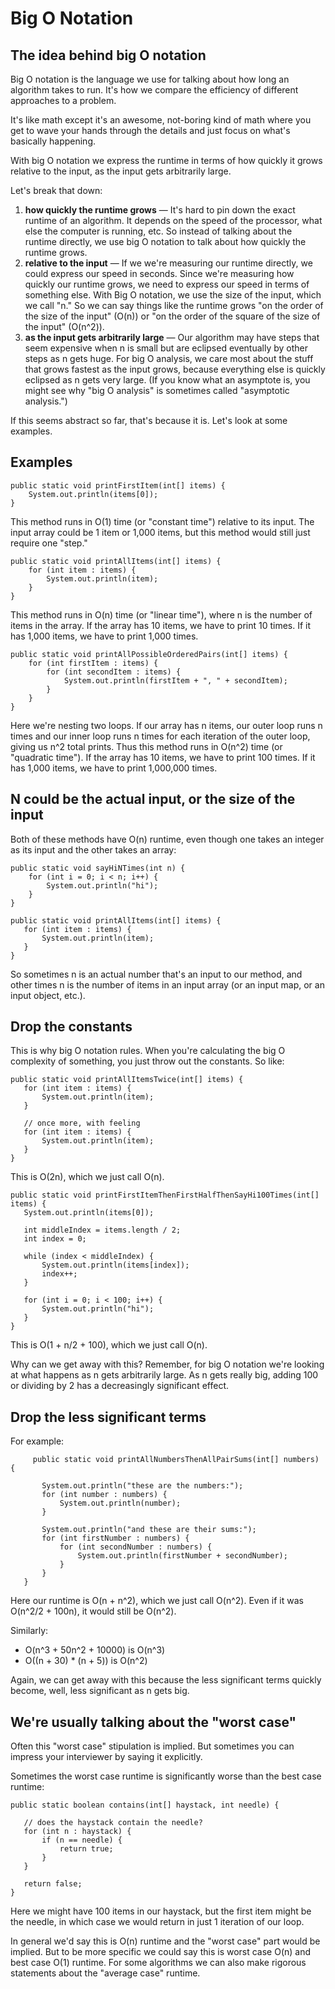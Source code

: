 # Big O Notation

## The idea behind big O notation

Big O notation is the language we use for talking about how long an algorithm takes to run. It's how we compare the 
efficiency of different approaches to a problem.

It's like math except it's an awesome, not-boring kind of math where you get to wave your hands through the details 
and just focus on what's basically happening.

With big O notation we express the runtime in terms of how quickly it grows relative to the input, as the input gets 
arbitrarily large.

Let's break that down:

1. **how quickly the runtime grows** — It's hard to pin down the exact runtime of an algorithm. It depends on the speed of 
the processor, what else the computer is running, etc. So instead of talking about the runtime directly, we use big O 
notation to talk about how quickly the runtime grows.
2. **relative to the input** — If we we're measuring our runtime directly, we could express our speed in seconds. Since 
we're measuring how quickly our runtime grows, we need to express our speed in terms of something else. With Big O 
notation, we use the size of the input, which we call "n." So we can say things like the runtime grows "on the order 
of the size of the input" (O(n)) or "on the order of the square of the size of the input" (O(n^2)).
3. **as the input gets arbitrarily large** — Our algorithm may have steps that seem expensive when n is small but are 
eclipsed eventually by other steps as n gets huge. For big O analysis, we care most about the stuff that grows fastest 
as the input grows, because everything else is quickly eclipsed as n gets very large. (If you know what an asymptote 
is, you might see why "big O analysis" is sometimes called "asymptotic analysis.")

If this seems abstract so far, that's because it is. Let's look at some examples.

## Examples

```
public static void printFirstItem(int[] items) {
    System.out.println(items[0]);
}
```
   
This method runs in O(1) time (or "constant time") relative to its input. The input array could be 1 item or 1,000 
items, but this method would still just require one "step."

```
public static void printAllItems(int[] items) {
    for (int item : items) {
        System.out.println(item);
    }
}
```

This method runs in O(n) time (or "linear time"), where n is the number of items in the array. If the array has 10 
items, we have to print 10 times. If it has 1,000 items, we have to print 1,000 times.

```
public static void printAllPossibleOrderedPairs(int[] items) {
    for (int firstItem : items) {
        for (int secondItem : items) {
            System.out.println(firstItem + ", " + secondItem);
        }
    }
}
```

Here we're nesting two loops. If our array has n items, our outer loop runs n times and our inner loop runs n times for 
each iteration of the outer loop, giving us n^2​​ total prints. Thus this method runs in O(n^2) time (or "quadratic 
time"). If the array has 10 items, we have to print 100 times. If it has 1,000 items, we have to print 1,000,000 times. 

##  N could be the actual input, or the size of the input
   
Both of these methods have O(n) runtime, even though one takes an integer as its input and the other takes an array:

```
public static void sayHiNTimes(int n) {
    for (int i = 0; i < n; i++) {
        System.out.println("hi");
    }
}
```

```
public static void printAllItems(int[] items) {
   for (int item : items) {
       System.out.println(item);
   }
}
```
   
So sometimes n is an actual number that's an input to our method, and other times n is the number of items in an input 
array (or an input map, or an input object, etc.). 

##  Drop the constants
   
This is why big O notation rules. When you're calculating the big O complexity of something, you just throw out the 
constants. So like:

```
public static void printAllItemsTwice(int[] items) {
   for (int item : items) {
       System.out.println(item);
   }

   // once more, with feeling
   for (int item : items) {
       System.out.println(item);
   }
}
```
   
This is O(2n), which we just call O(n).

```
public static void printFirstItemThenFirstHalfThenSayHi100Times(int[] items) {
   System.out.println(items[0]);

   int middleIndex = items.length / 2;
   int index = 0;

   while (index < middleIndex) {
       System.out.println(items[index]);
       index++;
   }

   for (int i = 0; i < 100; i++) {
       System.out.println("hi");
   }
}
```
   
This is O(1 + n/2 + 100), which we just call O(n).

Why can we get away with this? Remember, for big O notation we're looking at what happens as n gets arbitrarily large. 
As n gets really big, adding 100 or dividing by 2 has a decreasingly significant effect.

##  Drop the less significant terms

For example:
```
     public static void printAllNumbersThenAllPairSums(int[] numbers) {
   
       System.out.println("these are the numbers:");
       for (int number : numbers) {
           System.out.println(number);
       }
   
       System.out.println("and these are their sums:");
       for (int firstNumber : numbers) {
           for (int secondNumber : numbers) {
               System.out.println(firstNumber + secondNumber);
           }
       }
   }
```
   
Here our runtime is O(n + n^2), which we just call O(n^2). Even if it was O(n^2/2 + 100n), it would still be O(n^2).
   
Similarly:
* O(n^3 + 50n^2 + 10000) is O(n^3)
* O((n + 30) * (n + 5)) is O(n^2)

Again, we can get away with this because the less significant terms quickly become, well, less significant as n gets big.

##  We're usually talking about the "worst case"
   
Often this "worst case" stipulation is implied. But sometimes you can impress your interviewer by saying it explicitly.

Sometimes the worst case runtime is significantly worse than the best case runtime:

```
public static boolean contains(int[] haystack, int needle) {

   // does the haystack contain the needle?
   for (int n : haystack) {
       if (n == needle) {
           return true;
       }
   }

   return false;
}
```
  
Here we might have 100 items in our haystack, but the first item might be the needle, in which case we would return in 
just 1 iteration of our loop.

In general we'd say this is O(n) runtime and the "worst case" part would be implied. But to be more specific we could 
say this is worst case O(n) and best case O(1) runtime. For some algorithms we can also make rigorous statements about 
the "average case" runtime.

 